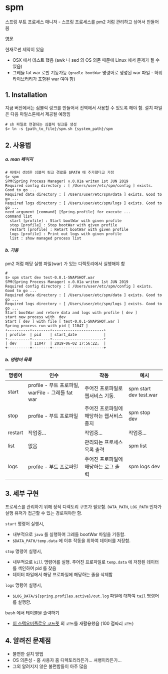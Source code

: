 # spm
스프링 부트 프로세스 매니저 - 스프링 프로세스를 pm2 처럼 관리하고 싶어서 만들어 봄

[영문](https://github.com/juneyoung/spm)

현재로썬 제약이 있음
- OSX 에서 테스트 했음 (awk 나 sed 의 OS 의존 때문에 Linux 에서 문제가 될 수 있음)
- 그레들 fat war 로만 기동가능 (`gradle bootWar` 명령어로 생성된 war 파일 - 하위 라이브러리가 포함된 war 여야 함)

## 1. Installation

지금 버전에서는 심볼릭 링크를 만들어서 전역에서 사용할 수 있도록 해야 함. 설치 파일은 다음 마일스톤에서 제공될 예정임

```
# sh 파일로 연결되는 심볼릭 링크를 생성 
$> ln -s {path_to_file}/spm.sh {system_path}/spm
```

## 2. 사용법

##### a. man 페이지

```
# 위에서 생성한 심볼릭 링크 경로를 $PATH 에 추가했다고 가정
$> spm
SPM(Spring Process Manager) v.0.01a writen 1st JUN 2019
Required config directory : [ /Users/user/etc/spm/config ] exists. Good to go ...
Required data directory : [ /Users/user/etc/spm/data ] exists. Good to go ...
Required logs directory : [ /Users/user/etc/spm/logs ] exists. Good to go ...
need argument [command] [Spring.profile] for execute ...
command list
  start	[profile] : Start bootWar with given profile
  stop [profile] : Stop bootWar with given profile
  restart [profile] : Retart bootWar with given profile
  logs [profile] : Print out logs with given profile
  list : show managed process list
```

##### b. 기동 

pm2 처럼 해당 실행 파일(war) 가 있는 디렉토리에서 실행해야 함

```
# 
$> spm start dev test-0.0.1-SNAPSHOT.war 
SPM(Spring Process Manager) v.0.01a writen 1st JUN 2019
Required config directory : [ /Users/user/etc/spm/config ] exists. Good to go ...
Required data directory : [ /Users/user/etc/spm/data ] exists. Good to go ...
Required logs directory : [ /Users/user/etc/spm/logs ] exists. Good to go ...
Start bootWar and retore data and logs with profile [ dev ]
start new process with  dev
Start [ dev ] with file [ test-0.0.1-SNAPSHOT.war ]
Spring process run with pid [ 11047 ]
+----------+--------+-----------------------+
| profile  | pid    | start_date            |
+----------+--------+-----------------------+
| dev      | 11047  | 2019-06-02 17:56:22;  |
+----------+--------+-----------------------+
```

##### b. 명령어 목록

| 명령어 | 인수 | 작동 | 예시 |
|-------------|------------|---------|--------|
|start| profile - 부트 프로파일, warFile - 그레들 fat war | 주어진 프로파일로 웹서비스 기동. | spm start dev test.war |
|stop| profile - 부트 프로파일 | 주어진 프로파일에 해당하는 웹서비스 중지 | spm stop dev |
|restart| 작업중... | 작업중... | 작업중... |
|list| 없음 | 관리되는 프로세스 목록 출력 | spm list |
|logs| profile - 부트 프로파일 | 주어진 프로파일에 해당하는 로그 출력 | spm logs dev | 

## 3. 세부 구현

프로세스를 관리하기 위해 정적 디렉토리 구조가 필요함. `DATA_PATH`, `LOG_PATH` 인자가 실행 유저가 접근할 수 있는 경로여야만 함.

`start` 명령어 실행시, 
- 내부적으로 `java` 를 실행하여 그레들 bootWar 파일을 기동함.
- `$DATA_PATH/temp.data` 에 이후 작동을 위하여 데이터를 저장함.

`stop` 명령어 실행시,
- 내부적으로 `kill` 명령어를 실행. 주어진 프로파일로 `temp.data` 에 저장된 데이터를 색인하여 pid 를 찾음
- 데이터 파일에서 해당 프로파일에 해당하는 줄을 삭제함

`logs` 명령어 실행시,
- `$LOG_DATA/${spring.profiles.active}/out.log` 파일에 대하여 `tail` 명령어를 실행함.

bash 에서 테이블을 출력하기
- [이 스택오버플로우 코드릿](https://stackoverflow.com/questions/12768907/how-to-align-the-columns-of-tables-in-bash) 의 코드를 재활용했음 (100 점짜리 코드)

## 4. 알려진 문제점

- 불편한 설치 방법
- OS 의존성 - 홈 사용자 홈 디렉토리라든가... 셔뱅이라든가...
- 그외 알려지지 않은 불편함들이 아주 많음
